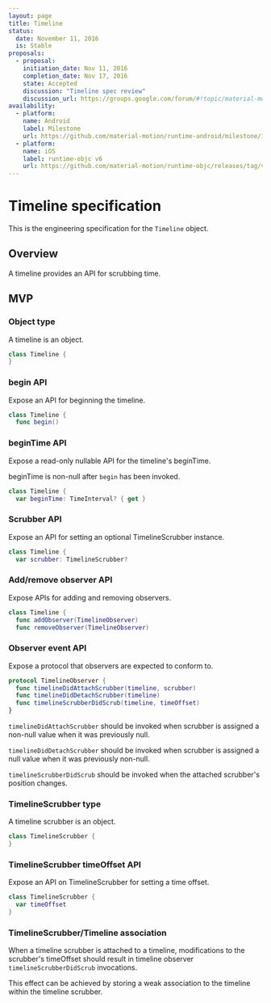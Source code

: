 ```yaml
---
layout: page
title: Timeline
status:
  date: November 11, 2016
  is: Stable
proposals:
  - proposal:
    initiation_date: Nov 11, 2016
    completion_date: Nov 17, 2016
    state: Accepted
    discussion: "Timeline spec review"
    discussion_url: https://groups.google.com/forum/#!topic/material-motion/hLMbEEzUV4Y
availability:
  - platform:
    name: Android
    label: Milestone
    url: https://github.com/material-motion/runtime-android/milestone/13
  - platform:
    name: iOS
    label: runtime-objc v6
    url: https://github.com/material-motion/runtime-objc/releases/tag/v6.0.0
---
```


# Timeline specification

This is the engineering specification for the `Timeline` object.

## Overview

A timeline provides an API for scrubbing time.

## MVP

### Object type

A timeline is an object.

```swift
class Timeline {
}
```

### begin API

Expose an API for beginning the timeline.

```swift
class Timeline {
  func begin()
```

### beginTime API

Expose a read-only nullable API for the timeline's beginTime.

beginTime is non-null after `begin` has been invoked.

```swift
class Timeline {
  var beginTime: TimeInterval? { get }
```

### Scrubber API

Expose an API for setting an optional TimelineScrubber instance.

```swift
class Timeline {
  var scrubber: TimelineScrubber?
```

### Add/remove observer API

Expose APIs for adding and removing observers.

```swift
class Timeline {
  func addObserver(TimelineObserver)
  func removeObserver(TimelineObserver)
```

### Observer event API

Expose a protocol that observers are expected to conform to.

```swift
protocol TimelineObserver {
  func timelineDidAttachScrubber(timeline, scrubber)
  func timelineDidDetachScrubber(timeline)
  func timelineScrubberDidScrub(timeline, timeOffset)
}
```

`timelineDidAttachScrubber` should be invoked when scrubber is assigned a non-null value when it
was previously null.

`timelineDidDetachScrubber` should be invoked when scrubber is assigned a null value when it
was previously non-null.

`timelineScrubberDidScrub` should be invoked when the attached scrubber's position changes.

### TimelineScrubber type

A timeline scrubber is an object.

```swift
class TimelineScrubber {
}
```

### TimelineScrubber timeOffset API

Expose an API on TimelineScrubber for setting a time offset.

```swift
class TimelineScrubber {
  var timeOffset
}
```

### TimelineScrubber/Timeline association

When a timeline scrubber is attached to a timeline, modifications to the scrubber's timeOffset
should result in timeline observer `timelineScrubberDidScrub` invocations.

This effect can be achieved by storing a weak association to the timeline within the timeline
scrubber.
